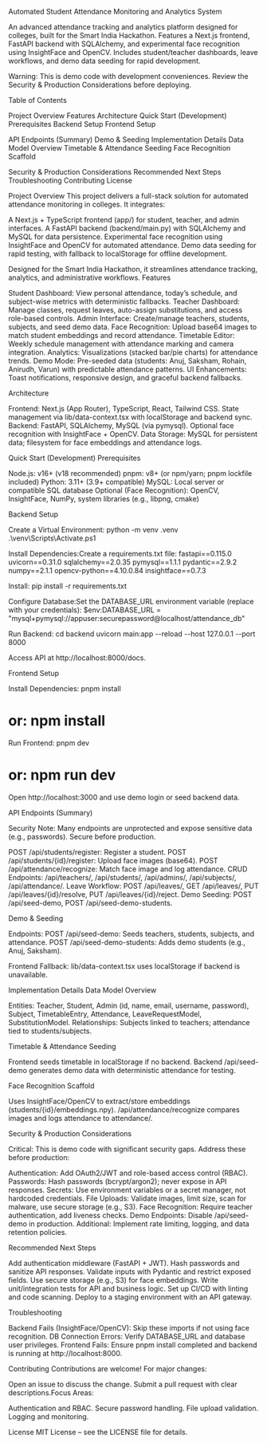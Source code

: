 Automated Student Attendance Monitoring and Analytics System
 
An advanced attendance tracking and analytics platform designed for colleges, built for the Smart India Hackathon. Features a Next.js frontend, FastAPI backend with SQLAlchemy, and experimental face recognition using InsightFace and OpenCV. Includes student/teacher dashboards, leave workflows, and demo data seeding for rapid development.

Warning: This is demo code with development conveniences. Review the Security & Production Considerations before deploying.


Table of Contents

Project Overview
Features
Architecture
Quick Start (Development)
Prerequisites
Backend Setup
Frontend Setup


API Endpoints (Summary)
Demo & Seeding
Implementation Details
Data Model Overview
Timetable & Attendance Seeding
Face Recognition Scaffold


Security & Production Considerations
Recommended Next Steps
Troubleshooting
Contributing
License

Project Overview
This project delivers a full-stack solution for automated attendance monitoring in colleges. It integrates:

A Next.js + TypeScript frontend (app/) for student, teacher, and admin interfaces.
A FastAPI backend (backend/main.py) with SQLAlchemy and MySQL for data persistence.
Experimental face recognition using InsightFace and OpenCV for automated attendance.
Demo data seeding for rapid testing, with fallback to localStorage for offline development.

Designed for the Smart India Hackathon, it streamlines attendance tracking, analytics, and administrative workflows.
Features

Student Dashboard: View personal attendance, today’s schedule, and subject-wise metrics with deterministic fallbacks.
Teacher Dashboard: Manage classes, request leaves, auto-assign substitutions, and access role-based controls.
Admin Interface: Create/manage teachers, students, subjects, and seed demo data.
Face Recognition: Upload base64 images to match student embeddings and record attendance.
Timetable Editor: Weekly schedule management with attendance marking and camera integration.
Analytics: Visualizations (stacked bar/pie charts) for attendance trends.
Demo Mode: Pre-seeded data (students: Anuj, Saksham, Rohain, Anirudh, Varun) with predictable attendance patterns.
UI Enhancements: Toast notifications, responsive design, and graceful backend fallbacks.

Architecture

Frontend: Next.js (App Router), TypeScript, React, Tailwind CSS. State management via lib/data-context.tsx with localStorage and backend sync.
Backend: FastAPI, SQLAlchemy, MySQL (via pymysql). Optional face recognition with InsightFace + OpenCV.
Data Storage: MySQL for persistent data; filesystem for face embeddings and attendance logs.

Quick Start (Development)
Prerequisites

Node.js: v16+ (v18 recommended)
pnpm: v8+ (or npm/yarn; pnpm lockfile included)
Python: 3.11+ (3.9+ compatible)
MySQL: Local server or compatible SQL database
Optional (Face Recognition): OpenCV, InsightFace, NumPy, system libraries (e.g., libpng, cmake)

Backend Setup

Create a Virtual Environment:
python -m venv .venv
.\venv\Scripts\Activate.ps1


Install Dependencies:Create a requirements.txt file:
fastapi==0.115.0
uvicorn==0.31.0
sqlalchemy==2.0.35
pymysql==1.1.1
pydantic==2.9.2
numpy==2.1.1
opencv-python==4.10.0.84
insightface==0.7.3

Install:
pip install -r requirements.txt


Configure Database:Set the DATABASE_URL environment variable (replace with your credentials):
$env:DATABASE_URL = "mysql+pymysql://appuser:securepassword@localhost/attendance_db"


Run Backend:
cd backend
uvicorn main:app --reload --host 127.0.0.1 --port 8000

Access API at http://localhost:8000/docs.


Frontend Setup

Install Dependencies:
pnpm install
# or: npm install


Run Frontend:
pnpm dev
# or: npm run dev

Open http://localhost:3000 and use demo login or seed backend data.


API Endpoints (Summary)

Security Note: Many endpoints are unprotected and expose sensitive data (e.g., passwords). Secure before production.


POST /api/students/register: Register a student.
POST /api/students/{id}/register: Upload face images (base64).
POST /api/attendance/recognize: Match face image and log attendance.
CRUD Endpoints: /api/teachers/, /api/students/, /api/admins/, /api/subjects/, /api/attendance/.
Leave Workflow: POST /api/leaves/, GET /api/leaves/, PUT /api/leaves/{id}/resolve, PUT /api/leaves/{id}/reject.
Demo Seeding: POST /api/seed-demo, POST /api/seed-demo-students.

Demo & Seeding

Endpoints:
POST /api/seed-demo: Seeds teachers, students, subjects, and attendance.
POST /api/seed-demo-students: Adds demo students (e.g., Anuj, Saksham).


Frontend Fallback: lib/data-context.tsx uses localStorage if backend is unavailable.

Implementation Details
Data Model Overview

Entities: Teacher, Student, Admin (id, name, email, username, password), Subject, TimetableEntry, Attendance, LeaveRequestModel, SubstitutionModel.
Relationships: Subjects linked to teachers; attendance tied to students/subjects.

Timetable & Attendance Seeding

Frontend seeds timetable in localStorage if no backend.
Backend /api/seed-demo generates demo data with deterministic attendance for testing.

Face Recognition Scaffold

Uses InsightFace/OpenCV to extract/store embeddings (students/{id}/embeddings.npy).
/api/attendance/recognize compares images and logs attendance to attendance/.

Security & Production Considerations

Critical: This is demo code with significant security gaps. Address these before production:


Authentication: Add OAuth2/JWT and role-based access control (RBAC).
Passwords: Hash passwords (bcrypt/argon2); never expose in API responses.
Secrets: Use environment variables or a secret manager, not hardcoded credentials.
File Uploads: Validate images, limit size, scan for malware, use secure storage (e.g., S3).
Face Recognition: Require teacher authentication, add liveness checks.
Demo Endpoints: Disable /api/seed-demo in production.
Additional: Implement rate limiting, logging, and data retention policies.

Recommended Next Steps

Add authentication middleware (FastAPI + JWT).
Hash passwords and sanitize API responses.
Validate inputs with Pydantic and restrict exposed fields.
Use secure storage (e.g., S3) for face embeddings.
Write unit/integration tests for API and business logic.
Set up CI/CD with linting and code scanning.
Deploy to a staging environment with an API gateway.

Troubleshooting

Backend Fails (InsightFace/OpenCV): Skip these imports if not using face recognition.
DB Connection Errors: Verify DATABASE_URL and database user privileges.
Frontend Fails: Ensure pnpm install completed and backend is running at http://localhost:8000.

Contributing
Contributions are welcome! For major changes:

Open an issue to discuss the change.
Submit a pull request with clear descriptions.Focus Areas:


Authentication and RBAC.
Secure password handling.
File upload validation.
Logging and monitoring.

License
MIT License – see the LICENSE file for details.
